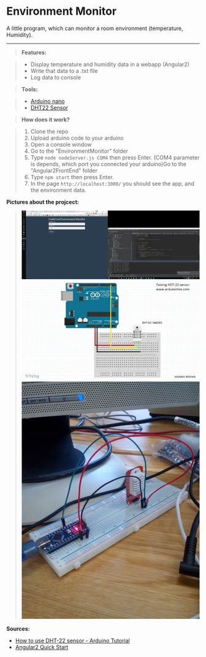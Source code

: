Environment Monitor
===================


A little program, which can monitor a room environment (temperature, Humidity). 

----------


> **Features:**

> - Display temperature and humidity data in a webapp (Angular2)
> - Write that data to a .txt file
> - Log data to console

> **Tools:**

> - [Arduino nano](https://www.arduino.cc/en/Main/ArduinoBoardNano) 
> - [DHT22 Sensor](https://www.sparkfun.com/datasheets/Sensors/Temperature/DHT22.pdf)

> **How does it work?**

>  1. Clone the repo
>  2. Upload arduino code to your arduino
>  3. Open a console window
>  4. Go to the "EnvironmentMonitor" folder
>  5. Type `node nodeServer.js COM4` then press Enter.
>  (COM4 parameter is depends, which port you connected your arduino)Go to the "Angular2FrontEnd" folder
>  6.  Type `npm start` then press Enter.
>  7. In the page `http://localhost:3000/` you should see the app, and the environment data.

**Pictures about the projcect:**
> ![Picture about the project](https://github.com/hercz/EnvironmentMonitor/blob/master/pics/Screenshot%202016-08-22%2015.11.20.png?raw=true)
![Picture about the project](https://github.com/hercz/EnvironmentMonitor/blob/master/pics/theCircuit.jpg?raw=true)
![Picture about the project](https://github.com/hercz/EnvironmentMonitor/blob/master/pics/2016-08-17%2011.14.50.jpg?raw=true)

**Sources:**
 - [How to use DHT-22 sensor - Arduino Tutorial](http://www.instructables.com/id/How-to-use-DHT-22-sensor-Arduino-Tutorial/?ALLSTEPS)
 - [Angular2 Quick Start](https://angular.io/docs/ts/latest/quickstart.html)

